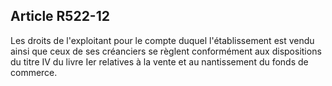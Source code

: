 Article R522-12
----
Les droits de l'exploitant pour le compte duquel l'établissement est vendu ainsi
que ceux de ses créanciers se règlent conformément aux dispositions du titre IV
du livre Ier relatives à la vente et au nantissement du fonds de commerce.
